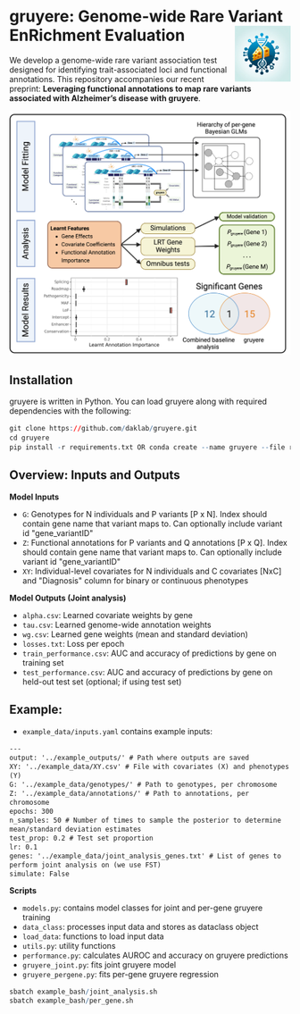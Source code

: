 # gruyere: Genome-wide Rare Variant EnRichment Evaluation <img src="figures/logo3.png" align="right" height="100"/>

We develop a genome-wide rare variant association test designed for identifying trait-associated loci and functional annotations. This repository accompanies our recent preprint: **Leveraging functional annotations to map rare variants associated with Alzheimer’s disease with gruyere**.


![gruyere model](figures/overview.png)

## Installation

gruyere is written in Python. You can load gruyere along with required dependencies with the following:

``` r
git clone https://github.com/daklab/gruyere.git
cd gruyere
pip install -r requirements.txt OR conda create --name gruyere --file requirements.txt
```

## Overview: Inputs and Outputs
**Model Inputs** 
- `G`: Genotypes for N individuals and P variants [P x N]. Index should contain gene name that variant maps to. Can optionally include variant id "gene_variantID"
- `Z`: Functional annotations for P variants and Q annotations [P x Q]. Index should contain gene name that variant maps to. Can optionally include variant id "gene_variantID"
- `XY`: Individual-level covariates for N individuals and C covariates [NxC] and "Diagnosis" column for binary or continuous phenotypes

**Model Outputs (Joint analysis)**
- `alpha.csv`: Learned covariate weights by gene
- `tau.csv`: Learned genome-wide annotation weights
- `wg.csv`: Learned gene weights (mean and standard deviation)
- `losses.txt`: Loss per epoch
- `train_performance.csv`: AUC and accuracy of predictions by gene on training set
- `test_performance.csv`: AUC and accuracy of predictions by gene on held-out test set (optional; if using test set)



## Example:
- `example_data/inputs.yaml` contains example inputs: 

```
---
output: '../example_outputs/' # Path where outputs are saved
XY: '../example_data/XY.csv' # File with covariates (X) and phenotypes (Y)
G: '../example_data/genotypes/' # Path to genotypes, per chromosome
Z: '../example_data/annotations/' # Path to annotations, per chromosome
epochs: 300 
n_samples: 50 # Number of times to sample the posterior to determine mean/standard deviation estimates
test_prop: 0.2 # Test set proportion
lr: 0.1
genes: '../example_data/joint_analysis_genes.txt' # List of genes to perform joint analysis on (we use FST)
simulate: False 
```

**Scripts**
- `models.py`: contains model classes for joint and per-gene gruyere training
- `data_class`: processes input data and stores as dataclass object
- `load_data`: functions to load input data
- `utils.py`: utility functions
- `performance.py`: calculates AUROC and accuracy on gruyere predictions
- `gruyere_joint.py`: fits joint gruyere model
- `gruyere_pergene.py`: fits per-gene gruyere regression

``` r
sbatch example_bash/joint_analysis.sh
sbatch example_bash/per_gene.sh
```

